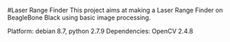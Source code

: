 #Laser Range Finder
This project aims at making a Laser Range Finder on BeagleBone Black using basic image processing.

Platform: debian 8.7, python 2.7.9
Dependencies: OpenCV 2.4.8
